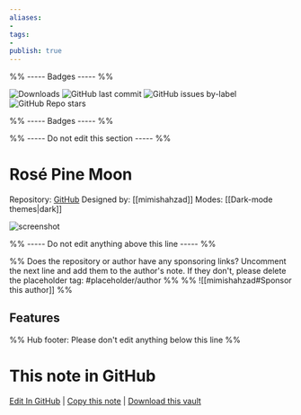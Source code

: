 ```yaml
---
aliases:
- 
tags: 
- 
publish: true
---
```


%% ----- Badges ----- %%

![Downloads](https://img.shields.io/badge/downloads-7836-573E7A?style=for-the-badge&logo=)
![GitHub last commit](https://img.shields.io/github/last-commit/mimishahzad/rose-pine-moon-obsidian?color=573E7A&label=last%20update&logo=github&style=for-the-badge)
![GitHub issues by-label](https://img.shields.io/github/issues/mimishahzad/rose-pine-moon-obsidian/help%20wanted?color=573E7A&logo=github&style=for-the-badge) 
![GitHub Repo stars](https://img.shields.io/github/stars/mimishahzad/rose-pine-moon-obsidian?color=573E7A&logo=github&style=for-the-badge)

%% ----- Badges ----- %%

%% ----- Do not edit this section ----- %%

# Rosé Pine Moon

Repository: [GitHub](https://github.com/mimishahzad/rose-pine-moon-obsidian)
Designed by: [[mimishahzad]]
Modes: [[Dark-mode themes|dark]]



![screenshot](https://github.com/mimishahzad/rose-pine-moon-obsidian/raw/HEAD/assets/template.png)

%% ----- Do not edit anything above this line ----- %% 

%% Does the repository or author have any sponsoring links? Uncomment the next line and add them to the author's note. If they don't, please delete the placeholder tag: #placeholder/author %%
%% ![[mimishahzad#Sponsor this author]] %%


## Features



%% Hub footer: Please don't edit anything below this line %%

# This note in GitHub

<span class="git-footer">[Edit In GitHub](https://github.dev/obsidian-community/obsidian-hub/blob/main/02%20-%20Community%20Expansions/02.05%20All%20Community%20Expansions/Themes/Ros%C3%A9%20Pine%20Moon.md "git-hub-edit-note") | [Copy this note](https://raw.githubusercontent.com/obsidian-community/obsidian-hub/main/02%20-%20Community%20Expansions/02.05%20All%20Community%20Expansions/Themes/Ros%C3%A9%20Pine%20Moon.md "git-hub-copy-note") | [Download this vault](https://github.com/obsidian-community/obsidian-hub/archive/refs/heads/main.zip "git-hub-download-vault") </span>
